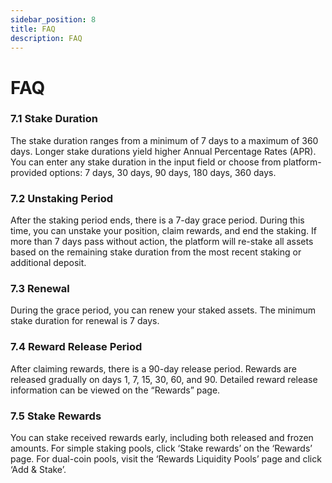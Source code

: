 ```yaml
---
sidebar_position: 8
title: FAQ
description: FAQ
---
```


# **FAQ**

### 7.1 **Stake Duration**

The stake duration ranges from a minimum of 7 days to a maximum of 360 days. Longer stake durations yield higher Annual Percentage Rates (APR). You can enter any stake duration in the input field or choose from platform-provided options: 7 days, 30 days, 90 days, 180 days, 360 days.

### 7.2 **Unstaking Period**

After the staking period ends, there is a 7-day grace period. During this time, you can unstake your position, claim rewards, and end the staking. If more than 7 days pass without action, the platform will re-stake all assets based on the remaining stake duration from the most recent staking or additional deposit.

### 7.3 **Renewal**

During the grace period, you can renew your staked assets. The minimum stake duration for renewal is 7 days.

### 7.4 **Reward Release Period**

After claiming rewards, there is a 90-day release period. Rewards are released gradually on days 1, 7, 15, 30, 60, and 90. Detailed reward release information can be viewed on the “Rewards” page.

### 7.5 **Stake Rewards**

You can stake received rewards early, including both released and frozen amounts. For simple staking pools, click ‘Stake rewards’ on the ‘Rewards’ page. For dual-coin pools, visit the ‘Rewards Liquidity Pools’ page and click ‘Add & Stake’.
